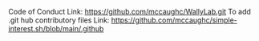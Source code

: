 Code of Conduct Link: https://github.com/mccaughc/WallyLab.git
To add .git hub contributory files Link: https://github.com/mccaughc/simple-interest.sh/blob/main/.github
